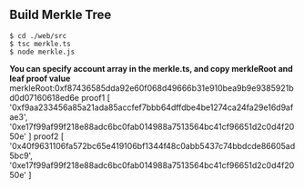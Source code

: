 ## Build Merkle Tree
```shell
$ cd ./web/src
$ tsc merkle.ts
$ node merkle.js
```
**You can specify account array in the merkle.ts, and copy merkleRoot and leaf proof value**
merkleRoot:0xf87436585dda92e60f068d49666b31e910bea9b9e9385921bd0d07160618ed6e
proof1 [
  '0xf9aa233456a85a21ada85accfef7bbb64dffdbe4be1274ca24fa29e16d9afae3',
  '0xe17f99af99f218e88adc6bc0fab014988a7513564bc41cf96651d2c0d4f2050e'
]
proof2 [
  '0x40f9631106fa572bc65e419106bf1344f48c0abb5437c74bbdcde86605ad5bc9',
  '0xe17f99af99f218e88adc6bc0fab014988a7513564bc41cf96651d2c0d4f2050e'
]